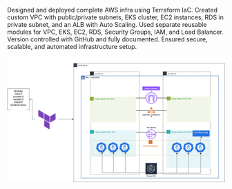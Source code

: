 Designed and deployed complete AWS infra using Terraform IaC. Created custom VPC with public/private subnets, EKS cluster, EC2 instances, RDS in private subnet, and an ALB with Auto Scaling. Used separate reusable modules for VPC, EKS, EC2, RDS, Security Groups, IAM, and Load Balancer. Version controlled with GitHub and fully documented. Ensured secure, scalable, and automated infrastructure setup.
        
![EKS Architecture](./terraform-eks.jpg)
